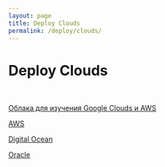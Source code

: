 ```yaml
---
layout: page
title: Deploy Clouds
permalink: /deploy/clouds/
---
```


# Deploy Clouds

<br/>

[Облака для изучения Google Clouds и AWS](/deploy/clouds/qwiklabs/)

[AWS](/deploy/clouds/aws/)

[Digital Ocean](/deploy/clouds/digital-ocean/)

[Oracle](/deploy/clouds/oracle-cloud-free-tier/)





